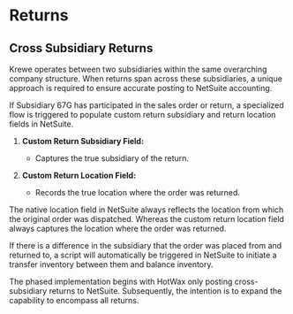 # Returns

## Cross Subsidiary Returns
Krewe operates between two subsidiaries within the same overarching company structure. When returns span across these subsidiaries, a unique approach is required to ensure accurate posting to NetSuite accounting.

If Subsidiary 67G has participated in the sales order or return, a specialized flow is triggered to populate custom return subsidiary and return location fields in NetSuite.

1. **Custom Return Subsidiary Field:**
   - Captures the true subsidiary of the return.

2. **Custom Return Location Field:**
   - Records the true location where the order was returned.

The native location field in NetSuite always reflects the location from which the original order was dispatched. Whereas the custom return location field always captures the location where the order was returned.

If there is a difference in the subsidiary that the order was placed from and returned to, a script will automatically be triggered in NetSuite to initiate a transfer inventory between them and balance inventory.

The phased implementation begins with HotWax only posting cross-subsidiary returns to NetSuite. Subsequently, the intention is to expand the capability to encompass all returns.